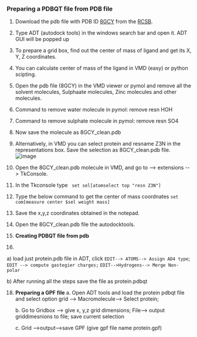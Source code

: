 ### Preparing a PDBQT file from PDB file

1. Download the pdb file with PDB ID [8GCY](https://www.rcsb.org/structure/8GCY) from the [RCSB](https://www.rcsb.org/).
2. Type ADT (autodock tools) in the windows search bar and open it. ADT GUI will be popped up
3. To prepare a grid box, find out the center of mass of ligand and get its X, Y, Z coordinates.
4. You can calculate center of mass of the ligand in VMD (easy) or python scipting.
5. Open the pdb file (8GCY) in the VMD viewer or pymol and remove all the solvent molecules, Sulphaate molecules, Zinc molecules and other molecules.
6. Command to remove water molecule in pymol: remove resn HOH
7. Command to remove sulphate molecule in pymol: remove resn SO4
8. Now save the molecule as 8GCY_clean.pdb
9. Alternatively, in VMD you can select protein and resname Z3N in the representations box. Save the selection as 8GCY_clean.pdb file.
  ![image](https://github.com/user-attachments/assets/20d6a291-2141-4aa8-9588-9f568ef2e7fa)

11. Open the 8GCY_clean.pdb molecule in VMD, and go to --> extensions --> TkConsole.
12. In the Tkconsole type
    ``` set sel[atomselect top "resn Z3N"]```
13. Type the below command to get the center of mass coordnates ```set com[measure center $sel weight mass]```
14. Save the x,y,z coordinates obtained in the notepad.
15. Open the 8GCY_clean.pdb file the autodocktools.
16. **Creating PDBQT file from pdb**
17. 
a) load just protein.pdb file in ADT, click ```EDIT--> ATOMS--> Assign AD4 type```; ```EDIT --> compute gastegier charges;``` ```EDIT-->Hydrogens--> Merge Non-polar```

b) After running all the steps save the file as protein.pdbqt

18. **Preparing a GPF file**
    a. Open ADT tools and load the protein pdbqt file and select option grid --> Macromolecule--> Select protein;
    
    b. Go to Gridbox --> give x, y,z grid dimensions; File--> output griddimesnions to file; save current selection
    
    c. Grid -->output-->save GPF (give gpf file name protein.gpf)
